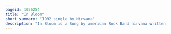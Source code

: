 ```yaml
---
pageid: 1056254
title: "In Bloom"
short_summary: "1992 single by Nirvana"
description: "In Bloom is a Song by american Rock Band nirvana written by Vocalist and Guitarist Kurt Cobain. It appears as the second Song on the Band's second Album Nevermind released by Dgc Records in September 1991."
---
```

